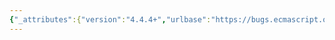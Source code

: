 ```yaml
---
{"_attributes":{"version":"4.4.4+","urlbase":"https://bugs.ecmascript.org/","maintainer":"dherman@mozilla.com"},"bug":{"bug_id":1369,"creation_ts":"2013-03-21 00:28:00 -0700","short_desc":"9.3.13: \"F\" not defined","delta_ts":"2013-05-14 18:14:05 -0700","product":"Draft for 6th Edition","component":"editorial issue","version":"Rev 14: March 8, 2013 Draft","rep_platform":"All","op_sys":"All","bug_status":"RESOLVED","resolution":"FIXED","priority":"Normal","bug_severity":"normal","everconfirmed":true,"reporter":{"uid":"jmdyck","name":"Michael Dyck"},"assigned_to":{"uid":"allen","name":"Allen Wirfs-Brock"},"long_desc":[{"commentid":3518,"comment_count":0,"who":{"uid":"jmdyck","name":"Michael Dyck"},"bug_when":"2013-03-21 00:28:43 -0700","thetext":"In 9.3.13 \"GetPrototypeFromConstructor ( constructor, intrinsicDefaultProto )\",\nstep 5.a says:\n    If constructor has a [[Realm]] internal data property,\n    let realm be F’s [[Realm]].\nbut 'F' is not defined.\n\nChange it to 'constructor', presumably."},{"commentid":3747,"comment_count":1,"who":{"uid":"allen","name":"Allen Wirfs-Brock"},"bug_when":"2013-05-12 13:47:39 -0700","thetext":"fixed in rev15 editor's draft."},{"commentid":3976,"comment_count":2,"who":{"uid":"allen","name":"Allen Wirfs-Brock"},"bug_when":"2013-05-14 18:14:05 -0700","thetext":"resolved in rev 15, May 14, 2013 draft"}]}}
---
```

